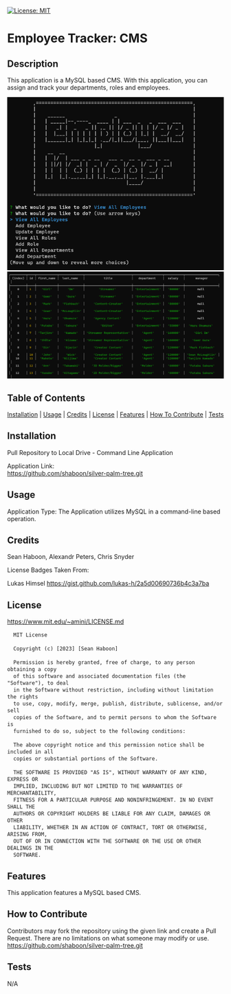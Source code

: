 [![License: MIT](https://img.shields.io/badge/License-MIT-yellow.svg)](https://opensource.org/licenses/MIT)

# Employee Tracker: CMS

## Description

This application is a MySQL based CMS. With this application, you can assign and track your departments, roles and employees.

![Image of CMS Running](/images/cmsrunning.png)\
![Image of CMS Data Table](/images/datatable.png)

## Table of Contents

[Installation](#Installation) |
[Usage](#Usage) |
[Credits](#Credits) |
[License](#License) |
[Features](#Features) |
[How To Contribute](#How-To-Contribute) |
[Tests](#Tests)

## Installation

Pull Repository to Local Drive - Command Line Application

Application Link:\
https://github.com/shaboon/silver-palm-tree.git

## Usage

Application Type: The Application utilizes MySQL in a command-line based operation.

## Credits

Sean Haboon, Alexandr Peters, Chris Snyder

License Badges Taken From:

Lukas Himsel
https://gist.github.com/lukas-h/2a5d00690736b4c3a7ba

## License

https://www.mit.edu/~amini/LICENSE.md

      MIT License

      Copyright (c) [2023] [Sean Haboon]

      Permission is hereby granted, free of charge, to any person obtaining a copy
      of this software and associated documentation files (the "Software"), to deal
      in the Software without restriction, including without limitation the rights
      to use, copy, modify, merge, publish, distribute, sublicense, and/or sell
      copies of the Software, and to permit persons to whom the Software is
      furnished to do so, subject to the following conditions:

      The above copyright notice and this permission notice shall be included in all
      copies or substantial portions of the Software.

      THE SOFTWARE IS PROVIDED "AS IS", WITHOUT WARRANTY OF ANY KIND, EXPRESS OR
      IMPLIED, INCLUDING BUT NOT LIMITED TO THE WARRANTIES OF MERCHANTABILITY,
      FITNESS FOR A PARTICULAR PURPOSE AND NONINFRINGEMENT. IN NO EVENT SHALL THE
      AUTHORS OR COPYRIGHT HOLDERS BE LIABLE FOR ANY CLAIM, DAMAGES OR OTHER
      LIABILITY, WHETHER IN AN ACTION OF CONTRACT, TORT OR OTHERWISE, ARISING FROM,
      OUT OF OR IN CONNECTION WITH THE SOFTWARE OR THE USE OR OTHER DEALINGS IN THE
      SOFTWARE.

## Features

This application features a MySQL based CMS.

## How to Contribute

Contributors may fork the repository using the given link and create a Pull Request. There are no limitations on what someone may modify or use.
https://github.com/shaboon/silver-palm-tree.git

## Tests

N/A
